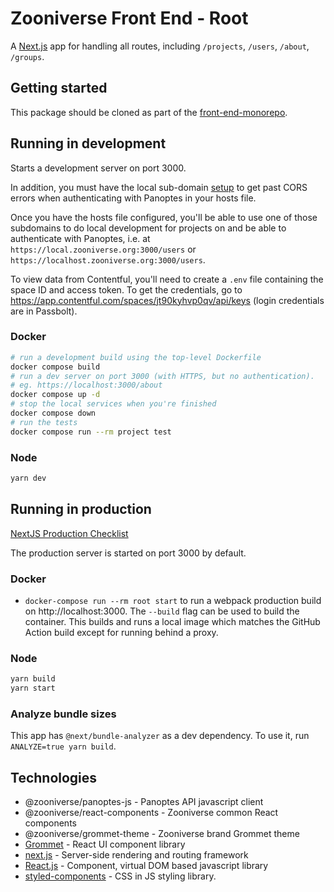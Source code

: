 # Zooniverse Front End - Root

A [Next.js](https://nextjs.org/) app for handling all routes, including `/projects`, `/users`, `/about`, `/groups`.

## Getting started

This package should be cloned as part of the [front-end-monorepo](https://github.com/zooniverse/front-end-monorepo).

## Running in development

Starts a development server on port 3000.

In addition, you must have the local sub-domain [setup](https://stackoverflow.com/c/zooniverse/questions/109) to get past CORS errors when authenticating with Panoptes in your hosts file.

Once you have the hosts file configured, you'll be able to use one of those subdomains to do local development for projects on and be able to authenticate with Panoptes, i.e. at `https://local.zooniverse.org:3000/users` or `https://localhost.zooniverse.org:3000/users`.

To view data from Contentful, you'll need to create a `.env` file containing the space ID and access token. To get the credentials, go to https://app.contentful.com/spaces/jt90kyhvp0qv/api/keys (login credentials are in Passbolt).

### Docker

```sh
# run a development build using the top-level Dockerfile
docker compose build
# run a dev server on port 3000 (with HTTPS, but no authentication).
# eg. https://localhost:3000/about
docker compose up -d
# stop the local services when you're finished
docker compose down
# run the tests
docker compose run --rm project test
```

### Node

```sh
yarn dev
```

## Running in production

[NextJS Production Checklist](https://nextjs.org/docs/app/building-your-application/deploying/production-checklist)

The production server is started on port 3000 by default.

### Docker

- `docker-compose run --rm root start` to run a webpack production build on http://localhost:3000. The `--build` flag can be used to build the container. This builds and runs a local image which matches the GitHub Action build except for running behind a proxy.

### Node

```sh
yarn build
yarn start
```

### Analyze bundle sizes

This app has `@next/bundle-analyzer` as a dev dependency. To use it, run `ANALYZE=true yarn build`.

## Technologies

- @zooniverse/panoptes-js - Panoptes API javascript client
- @zooniverse/react-components - Zooniverse common React components
- @zooniverse/grommet-theme - Zooniverse brand Grommet theme
- [Grommet](https://v2.grommet.io/components) - React UI component library
- [next.js](https://nextjs.org/) - Server-side rendering and routing framework
- [React.js](https://reactjs.org/) - Component, virtual DOM based javascript library
- [styled-components](https://www.styled-components.com/) - CSS in JS styling library.
